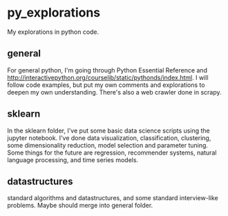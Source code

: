# py_explorations
My explorations in python code.

## general
For general python, I'm going through Python Essential Reference and http://interactivepython.org/courselib/static/pythonds/index.html. I will follow code examples, but put my own comments and explorations to deepen my own understanding. There's also a web crawler done in scrapy.

## sklearn
In the sklearn folder, I've put some basic data science scripts using the jupyter notebook. I've done data visualization, classification, clustering, some dimensionality reduction, model selection and parameter tuning. Some things for the future are regression, recommender systems, natural language processing, and time series models.

## datastructures 
standard algorithms and datastructures, and some standard interview-like problems. Maybe should merge into general folder.
